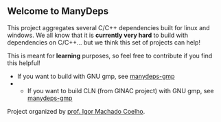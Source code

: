 ## Welcome to ManyDeps

This project aggregates several C/C++ dependencies built for linux and windows.
We all know that it is **currently very hard** to build with dependencies on C/C++... but we think this set of projects can help!

This is meant for **learning** purposes, so feel free to contribute if you find this helpful!

- If you want to build with GNU gmp, see [manydeps-gmp](https://github.com/manydeps/manydeps-gmp)
- - If you want to build CLN (from GINAC project) with GNU gmp, see [manydeps-gmp](https://github.com/manydeps/manydeps-cln)

Project organized by [prof. Igor Machado Coelho](https://github.com/igormcoelho).
